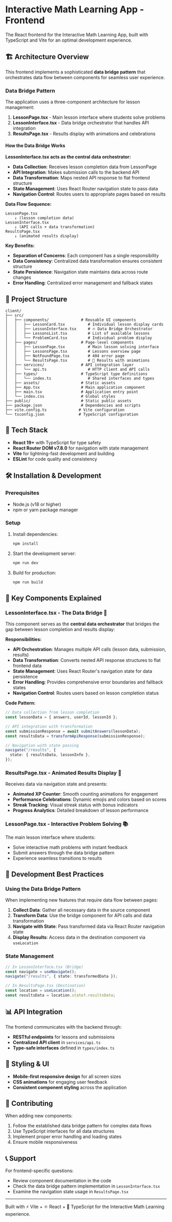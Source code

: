 # Interactive Math Learning App - Frontend

The React frontend for the Interactive Math Learning App, built with TypeScript and Vite for an optimal development experience.

## 🏗️ Architecture Overview

This frontend implements a sophisticated **data bridge pattern** that orchestrates data flow between components for seamless user experience.

### Data Bridge Pattern

The application uses a three-component architecture for lesson management:

1. **LessonPage.tsx** - Main lesson interface where students solve problems
2. **LessonInterface.tsx** - Data bridge orchestrator that handles API integration
3. **ResultsPage.tsx** - Results display with animations and celebrations

#### How the Data Bridge Works

**LessonInterface.tsx acts as the central data orchestrator:**

- **Data Collection**: Receives lesson completion data from LessonPage
- **API Integration**: Makes submission calls to the backend API
- **Data Transformation**: Maps nested API response to flat frontend structure
- **State Management**: Uses React Router navigation state to pass data
- **Navigation Control**: Routes users to appropriate pages based on results

**Data Flow Sequence:**

```
LessonPage.tsx
    ↓ (lesson completion data)
LessonInterface.tsx
    ↓ (API calls + data transformation)
ResultsPage.tsx
    ↓ (animated results display)
```

**Key Benefits:**

- **Separation of Concerns**: Each component has a single responsibility
- **Data Consistency**: Centralized data transformation ensures consistent structure
- **State Persistence**: Navigation state maintains data across route changes
- **Error Handling**: Centralized error management and fallback states

## 📁 Project Structure

```
client/
├── src/
│   ├── components/              # Reusable UI components
│   │   ├── LessonCard.tsx          # Individual lesson display cards
│   │   ├── LessonInterface.tsx     # 🔥 Data Bridge Orchestrator
│   │   ├── LessonsList.tsx         # List of available lessons
│   │   └── ProblemCard.tsx         # Individual problem display
│   ├── pages/                   # Page-level components
│   │   ├── LessonPage.tsx          # Main lesson solving interface
│   │   ├── LessonsPage.tsx         # Lessons overview page
│   │   ├── NotFoundPage.tsx        # 404 error page
│   │   └── ResultsPage.tsx         # 🎉 Results with animations
│   ├── services/                # API integration layer
│   │   └── api.ts                  # HTTP client and API calls
│   ├── types/                   # TypeScript type definitions
│   │   └── index.ts                # Shared interfaces and types
│   ├── assets/                  # Static assets
│   ├── App.tsx                  # Main application component
│   ├── main.tsx                 # Application entry point
│   └── index.css                # Global styles
├── public/                      # Static public assets
├── package.json                 # Dependencies and scripts
├── vite.config.ts              # Vite configuration
└── tsconfig.json               # TypeScript configuration
```

## 🚀 Tech Stack

- **React 19+** with TypeScript for type safety
- **React Router DOM v7.8.0** for navigation with state management
- **Vite** for lightning-fast development and building
- **ESLint** for code quality and consistency

## 🛠️ Installation & Development

### Prerequisites

- Node.js (v18 or higher)
- npm or yarn package manager

### Setup

1. Install dependencies:

   ```bash
   npm install
   ```

2. Start the development server:

   ```bash
   npm run dev
   ```

3. Build for production:
   ```bash
   npm run build
   ```

## 🎯 Key Components Explained

### LessonInterface.tsx - The Data Bridge 🌉

This component serves as the **central data orchestrator** that bridges the gap between lesson completion and results display:

**Responsibilities:**

- **API Orchestration**: Manages multiple API calls (lesson data, submission, results)
- **Data Transformation**: Converts nested API response structures to flat frontend data
- **State Management**: Uses React Router's navigation state for data persistence
- **Error Handling**: Provides comprehensive error boundaries and fallback states
- **Navigation Control**: Routes users based on lesson completion status

**Code Pattern:**

```typescript
// Data collection from lesson completion
const lessonData = { answers, userId, lessonId };

// API integration with transformation
const submissionResponse = await submitAnswers(lessonData);
const resultsData = transformApiResponse(submissionResponse);

// Navigation with state passing
navigate("/results", {
  state: { resultsData, lessonInfo },
});
```

### ResultsPage.tsx - Animated Results Display 🎉

Receives data via navigation state and presents:

- **Animated XP Counter**: Smooth counting animations for engagement
- **Performance Celebrations**: Dynamic emojis and colors based on scores
- **Streak Tracking**: Visual streak status with bonus indicators
- **Progress Analytics**: Detailed breakdown of lesson performance

### LessonPage.tsx - Interactive Problem Solving 📚

The main lesson interface where students:

- Solve interactive math problems with instant feedback
- Submit answers through the data bridge pattern
- Experience seamless transitions to results

## 🔧 Development Best Practices

### Using the Data Bridge Pattern

When implementing new features that require data flow between pages:

1. **Collect Data**: Gather all necessary data in the source component
2. **Transform Data**: Use the bridge component for API calls and data transformation
3. **Navigate with State**: Pass transformed data via React Router navigation state
4. **Display Results**: Access data in the destination component via `useLocation`

### State Management

```typescript
// In LessonInterface.tsx (Bridge)
const navigate = useNavigate();
navigate("/results", { state: transformedData });

// In ResultsPage.tsx (Destination)
const location = useLocation();
const resultsData = location.state?.resultsData;
```

## 📊 API Integration

The frontend communicates with the backend through:

- **RESTful endpoints** for lessons and submissions
- **Centralized API client** in `services/api.ts`
- **Type-safe interfaces** defined in `types/index.ts`

## 🎨 Styling & UI

- **Mobile-first responsive design** for all screen sizes
- **CSS animations** for engaging user feedback
- **Consistent component styling** across the application

## 🤝 Contributing

When adding new components:

1. Follow the established data bridge pattern for complex data flows
2. Use TypeScript interfaces for all data structures
3. Implement proper error handling and loading states
4. Ensure mobile responsiveness

## 📞 Support

For frontend-specific questions:

- Review component documentation in the code
- Check the data bridge pattern implementation in `LessonInterface.tsx`
- Examine the navigation state usage in `ResultsPage.tsx`

---

Built with ⚡ Vite + ⚛️ React + 📘 TypeScript for the Interactive Math Learning experience.
